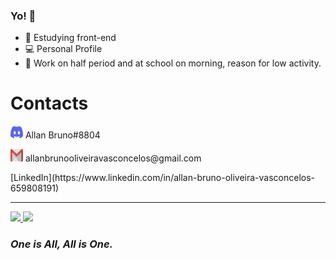 ### Yo! 👋

- 📓 Estudying front-end
- 💻 Personal Profile
- 🔧 Work on half period and at school on morning, reason for low activity.

<div>
<h1>Contacts</h1>
<p><img height="20px" width="20px"src="./assets/discord-logo.svg" alt="discord logo"> Allan Bruno#8804</p>
<p><img src="./assets/gmail-logo.svg" width="20px" height="20px"> allanbrunooliveiravasconcelos@gmail.com</p>
  [LinkedIn](https://www.linkedin.com/in/allan-bruno-oliveira-vasconcelos-659808191)
</div>

---

<div>
  <a href="https://github.com/Allan_Bruno">
  <img height="150em" src="https://github-readme-stats.vercel.app/api?username=Allan-Bruno&show_icons=true&theme=dark&include_all_commits=true&count_private=true"/>
  <img height="150em" src="https://github-readme-stats.vercel.app/api/top-langs/?username=Allan-Bruno&layout=compact&langs_count=7&theme=dark"/>
  </a>
</div>

<h3><i>One is All, All is One.</i></h3>
